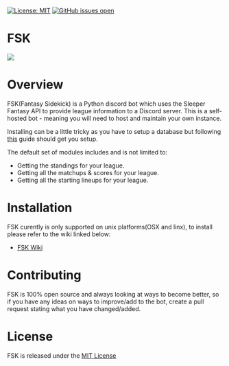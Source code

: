 [![License: MIT](https://img.shields.io/badge/License-MIT-yellow.svg)](https://opensource.org/licenses/MIT)
[![GitHub issues open](https://img.shields.io/github/issues/RyanSowden/ffsk.svg?colour=orange)](https://github.com/RyanSowden/ffsk/issues)


# FSK

![](https://media.sproutsocial.com/uploads/2018/10/Fantasy-Sports.svg)

# Overview
FSK(Fantasy Sidekick) is a Python discord bot which uses the Sleeper Fantasy API to provide league information to a Discord server.
This is a self-hosted bot - meaning you will need to host and maintain your own instance.

Installing can be a little tricky as you have to setup a database but following [this](https://github.com/RyanSowden/fsk/wiki) guide should get you setup.

The default set of modules includes and is not limited to:

* Getting the standings for your league.
* Getting all the matchups & scores for your league.
* Getting all the starting lineups for your league.

# Installation
FSK curently is only supported on unix platforms(OSX and linx), to install please refer to the wiki linked below:

* [FSK Wiki](https://github.com/RyanSowden/fsk/wiki)

# Contributing
FSK is 100% open source and always looking at ways to become better, so if you have any ideas on ways to improve/add to the bot, create a pull request stating what you have changed/added.

# License
FSK is released under the [MIT License](https://opensource.org/licenses/MIT)
